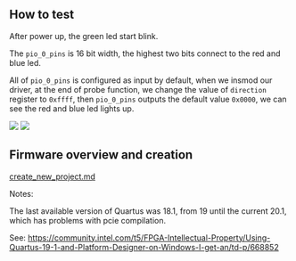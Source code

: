 ## How to test

After power up, the green led start blink.

The `pio_0_pins` is 16 bit width, the highest two bits connect to the red and blue led.

All of `pio_0_pins` is configured as input by default, when we insmod our driver, at the end of probe function,
we change the value of `direction` register to `0xffff`, then `pio_0_pins` outputs the default value `0x0000`, we can see the red and blue led lights up.

<img src="img/pio_register_map.png">

<img src="img/driver_probe.png">

## Firmware overview and creation
[create_new_project.md](create_new_project.md)

Notes:  

The last available version of Quartus was 18.1, from 19 until the current 20.1, which has problems with pcie compilation.

See: https://community.intel.com/t5/FPGA-Intellectual-Property/Using-Quartus-19-1-and-Platform-Designer-on-Windows-I-get-an/td-p/668852

